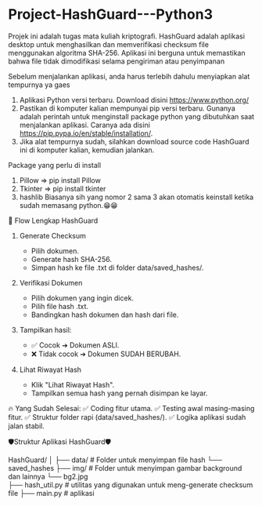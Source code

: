# Project-HashGuard---Python3
Projek ini adalah tugas mata kuliah kriptografi.
HashGuard adalah aplikasi desktop untuk menghasilkan dan memverifikasi checksum file menggunakan algoritma
SHA-256. Aplikasi ini berguna untuk memastikan bahwa file tidak dimodifikasi selama pengiriman atau penyimpanan

Sebelum menjalankan aplikasi, anda harus terlebih dahulu menyiapkan alat tempurnya ya gaes
1. Aplikasi Python versi terbaru. Download disini https://www.python.org/
2. Pastikan di komputer kalian mempunyai pip versi terbaru. Gunanya adalah perintah untuk menginstall package python yang dibutuhkan saat menjalankan aplikasi.
   Caranya ada disini https://pip.pypa.io/en/stable/installation/.
3. Jika alat tempurnya sudah, silahkan download source code HashGuard ini di komputer kalian, kemudian jalankan.


Package yang perlu di install
1. Pillow => pip install Pillow
2. Tkinter => pip install tkinter
3. hashlib
Biasanya sih yang nomor 2 sama 3 akan otomatis keinstall ketika sudah memasang python.😁😁


📜 Flow Lengkap HashGuard
1. Generate Checksum
   - Pilih dokumen.
   - Generate hash SHA-256.
   - Simpan hash ke file .txt di folder data/saved_hashes/.

2. Verifikasi Dokumen
   - Pilih dokumen yang ingin dicek.
   - Pilih file hash .txt.
   - Bandingkan hash dokumen dan hash dari file.

3. Tampilkan hasil:
   - ✅ Cocok ➔ Dokumen ASLI.
   - ❌ Tidak cocok ➔ Dokumen SUDAH BERUBAH.

4. Lihat Riwayat Hash
   - Klik "Lihat Riwayat Hash".
   - Tampilkan semua hash yang pernah disimpan ke layar.

🔥 Yang Sudah Selesai:
✅ Coding fitur utama.
✅ Testing awal masing-masing fitur.
✅ Struktur folder rapi (data/saved_hashes/).
✅ Logika aplikasi sudah jalan stabil.


🛡Struktur Aplikasi HashGuard🛡

HashGuard/
│
├── data/               # Folder untuk menyimpan file hash
    └── saved_hashes
├── img/                # Folder untuk menyimpan gambar background dan lainnya
    └── bg2.jpg     
├── hash_util.py        # utilitas yang digunakan untuk meng-generate checksum file
├── main.py             # aplikasi

